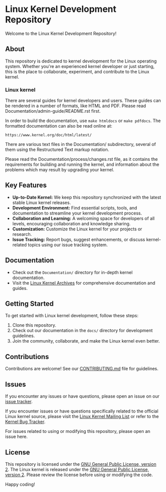 # Linux Kernel Development Repository

Welcome to the Linux Kernel Development Repository!

## About
This repository is dedicated to kernel development for the Linux operating system. Whether you're an experienced kernel developer or just starting, this is the place to collaborate, experiment, and contribute to the Linux kernel.


### Linux kernel

There are several guides for kernel developers and users. These guides can
be rendered in a number of formats, like HTML and PDF. Please read
Documentation/admin-guide/README.rst first.

In order to build the documentation, use ``make htmldocs`` or
``make pdfdocs``.  The formatted documentation can also be read online at:

    https://www.kernel.org/doc/html/latest/

There are various text files in the Documentation/ subdirectory,
several of them using the Restructured Text markup notation.

Please read the Documentation/process/changes.rst file, as it contains the
requirements for building and running the kernel, and information about
the problems which may result by upgrading your kernel.


## Key Features
- **Up-to-Date Kernel:** We keep this repository synchronized with the latest stable Linux kernel releases.
- **Development Environment:** Find essential scripts, tools, and documentation to streamline your kernel development process.
- **Collaboration and Learning:** A welcoming space for developers of all levels, encouraging collaboration and knowledge sharing.
- **Customization:** Customize the Linux kernel for your projects or research.
- **Issue Tracking:** Report bugs, suggest enhancements, or discuss kernel-related topics using our issue tracking system.

## Documentation
- Check out the `Documentation/` directory for in-depth kernel documentation.
- Visit the [Linux Kernel Archives](https://www.kernel.org/doc/html/latest/index.html) for comprehensive documentation and guides.


## Getting Started
To get started with Linux kernel development, follow these steps:
1. Clone this repository.
2. Check out our documentation in the `docs/` directory for development guidelines.
3. Join the community, collaborate, and make the Linux kernel even better.

## Contributions
Contributions are welcome! See our [CONTRIBUTING.md](CONTRIBUTING.md) file for guidelines.

## Issues
If you encounter any issues or have questions, please open an issue on our [issue tracker](https://github.com/yourusername/linux-kernel-dev/issues).

If you encounter issues or have questions specifically related to the official Linux kernel source, please visit the [Linux Kernel Mailing List](https://www.kernel.org/doc/html/latest/process/2.Process.html) or refer to the [Kernel Bug Tracker](https://bugzilla.kernel.org/).

For issues related to using or modifying this repository, please open an issue here.

## License
This repository is licensed under the [GNU General Public License, version 2](LICENSE).
The Linux kernel is released under the [GNU General Public License, version 2](LICENSE). Please review the license before using or modifying the code.

Happy coding!
